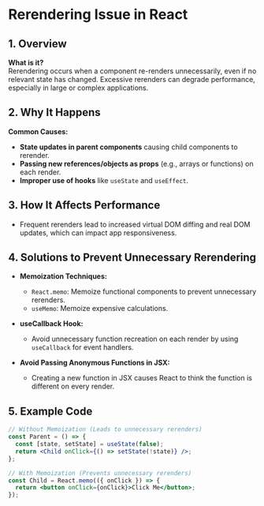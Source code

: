 # Rerendering Issue in React

## 1. Overview

**What is it?**  
Rerendering occurs when a component re-renders unnecessarily, even if no relevant state has changed. Excessive rerenders can degrade performance, especially in large or complex applications.

## 2. Why It Happens

**Common Causes:**

- **State updates in parent components** causing child components to rerender.
- **Passing new references/objects as props** (e.g., arrays or functions) on each render.
- **Improper use of hooks** like `useState` and `useEffect`.

## 3. How It Affects Performance

- Frequent rerenders lead to increased virtual DOM diffing and real DOM updates, which can impact app responsiveness.

## 4. Solutions to Prevent Unnecessary Rerendering

- **Memoization Techniques:**
  - `React.memo`: Memoize functional components to prevent unnecessary rerenders.
  - `useMemo`: Memoize expensive calculations.
- **useCallback Hook:**

  - Avoid unnecessary function recreation on each render by using `useCallback` for event handlers.

- **Avoid Passing Anonymous Functions in JSX:**
  - Creating a new function in JSX causes React to think the function is different on every render.

## 5. Example Code

```jsx
// Without Memoization (Leads to unnecessary rerenders)
const Parent = () => {
  const [state, setState] = useState(false);
  return <Child onClick={() => setState(!state)} />;
};

// With Memoization (Prevents unnecessary rerenders)
const Child = React.memo(({ onClick }) => {
  return <button onClick={onClick}>Click Me</button>;
});
```
